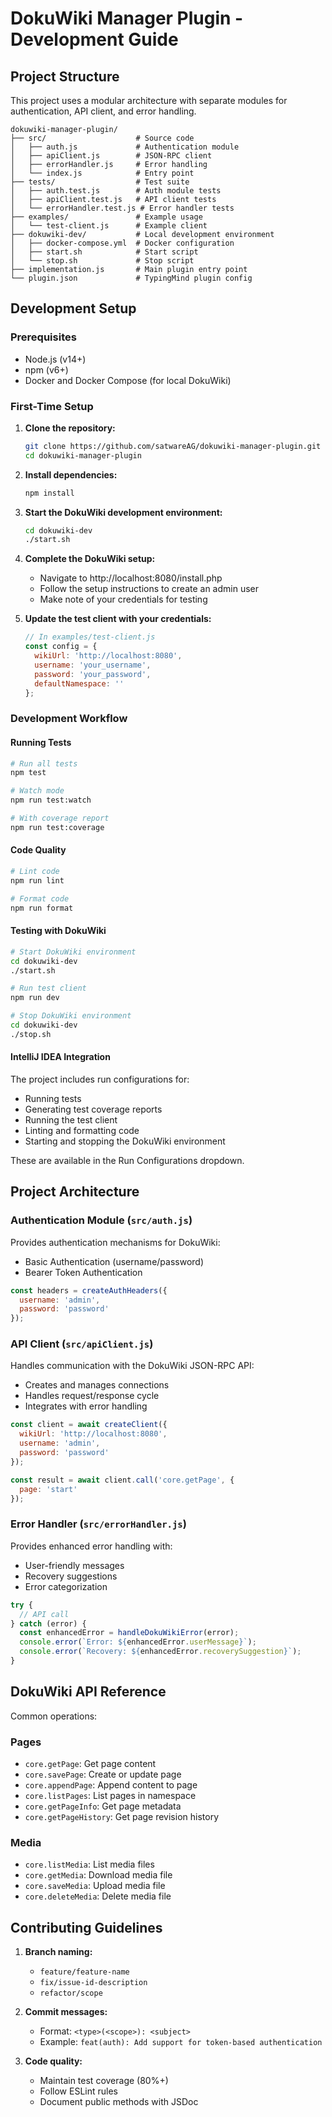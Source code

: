# DokuWiki Manager Plugin - Development Guide

## Project Structure

This project uses a modular architecture with separate modules for authentication, API client, and error handling.

```
dokuwiki-manager-plugin/
├── src/                    # Source code
│   ├── auth.js             # Authentication module
│   ├── apiClient.js        # JSON-RPC client
│   ├── errorHandler.js     # Error handling
│   └── index.js            # Entry point
├── tests/                  # Test suite
│   ├── auth.test.js        # Auth module tests
│   ├── apiClient.test.js   # API client tests
│   └── errorHandler.test.js # Error handler tests
├── examples/               # Example usage
│   └── test-client.js      # Example client
├── dokuwiki-dev/           # Local development environment
│   ├── docker-compose.yml  # Docker configuration
│   ├── start.sh            # Start script
│   └── stop.sh             # Stop script
├── implementation.js       # Main plugin entry point
└── plugin.json             # TypingMind plugin config
```

## Development Setup

### Prerequisites

- Node.js (v14+)
- npm (v6+)
- Docker and Docker Compose (for local DokuWiki)

### First-Time Setup

1. **Clone the repository:**
   ```bash
   git clone https://github.com/satwareAG/dokuwiki-manager-plugin.git
   cd dokuwiki-manager-plugin
   ```

2. **Install dependencies:**
   ```bash
   npm install
   ```

3. **Start the DokuWiki development environment:**
   ```bash
   cd dokuwiki-dev
   ./start.sh
   ```

4. **Complete the DokuWiki setup:**
    - Navigate to http://localhost:8080/install.php
    - Follow the setup instructions to create an admin user
    - Make note of your credentials for testing

5. **Update the test client with your credentials:**
   ```javascript
   // In examples/test-client.js
   const config = {
     wikiUrl: 'http://localhost:8080',
     username: 'your_username',
     password: 'your_password',
     defaultNamespace: ''
   };
   ```

### Development Workflow

#### Running Tests

```bash
# Run all tests
npm test

# Watch mode
npm run test:watch

# With coverage report
npm run test:coverage
```

#### Code Quality

```bash
# Lint code
npm run lint

# Format code
npm run format
```

#### Testing with DokuWiki

```bash
# Start DokuWiki environment
cd dokuwiki-dev
./start.sh

# Run test client
npm run dev

# Stop DokuWiki environment
cd dokuwiki-dev
./stop.sh
```

#### IntelliJ IDEA Integration

The project includes run configurations for:
- Running tests
- Generating test coverage reports
- Running the test client
- Linting and formatting code
- Starting and stopping the DokuWiki environment

These are available in the Run Configurations dropdown.

## Project Architecture

### Authentication Module (`src/auth.js`)

Provides authentication mechanisms for DokuWiki:
- Basic Authentication (username/password)
- Bearer Token Authentication

```javascript
const headers = createAuthHeaders({
  username: 'admin',
  password: 'password'
});
```

### API Client (`src/apiClient.js`)

Handles communication with the DokuWiki JSON-RPC API:
- Creates and manages connections
- Handles request/response cycle
- Integrates with error handling

```javascript
const client = await createClient({
  wikiUrl: 'http://localhost:8080',
  username: 'admin',
  password: 'password'
});

const result = await client.call('core.getPage', {
  page: 'start'
});
```

### Error Handler (`src/errorHandler.js`)

Provides enhanced error handling with:
- User-friendly messages
- Recovery suggestions
- Error categorization

```javascript
try {
  // API call
} catch (error) {
  const enhancedError = handleDokuWikiError(error);
  console.error(`Error: ${enhancedError.userMessage}`);
  console.error(`Recovery: ${enhancedError.recoverySuggestion}`);
}
```

## DokuWiki API Reference

Common operations:

### Pages

- `core.getPage`: Get page content
- `core.savePage`: Create or update page
- `core.appendPage`: Append content to page
- `core.listPages`: List pages in namespace
- `core.getPageInfo`: Get page metadata
- `core.getPageHistory`: Get page revision history

### Media

- `core.listMedia`: List media files
- `core.getMedia`: Download media file
- `core.saveMedia`: Upload media file
- `core.deleteMedia`: Delete media file

## Contributing Guidelines

1. **Branch naming:**
    - `feature/feature-name`
    - `fix/issue-id-description`
    - `refactor/scope`

2. **Commit messages:**
    - Format: `<type>(<scope>): <subject>`
    - Example: `feat(auth): Add support for token-based authentication`

3. **Code quality:**
    - Maintain test coverage (80%+)
    - Follow ESLint rules
    - Document public methods with JSDoc
